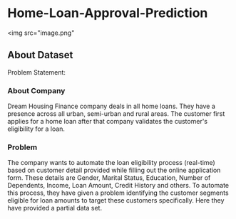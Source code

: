 # Home-Loan-Approval-Prediction

<img src="image.png"

## About Dataset
Problem Statement:

### About Company
Dream Housing Finance company deals in all home loans. They have a presence across all urban, semi-urban and rural areas. The customer first applies for a home loan after that company validates the customer's eligibility for a loan.

### Problem
The company wants to automate the loan eligibility process (real-time) based on customer detail provided while filling out the online application form. These details are Gender, Marital Status, Education, Number of Dependents, Income, Loan Amount, Credit History and others. To automate this process, they have given a problem identifying the customer segments eligible for loan amounts to target these customers specifically. Here they have provided a partial data set.
